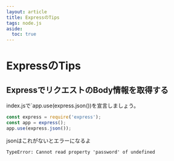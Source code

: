 ```yaml
---
layout: article
title: ExpressのTips
tags: node.js
aside:
  toc: true
---
```


# ExpressのTips

## ExpressでリクエストのBody情報を取得する

index.jsで`app.use(express.json())を宣言しましょう。

```js
const express = require('express');
const app = express();
app.use(express.json());
```
jsonはこれがないとエラーになるよ

```
TypeError: Cannot read property 'password' of undefined
```
